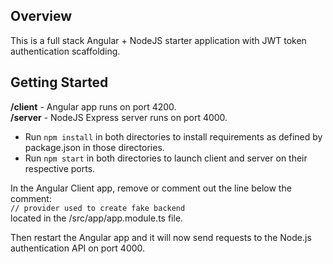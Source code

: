 ## Overview

This is a full stack Angular + NodeJS starter application with JWT token authentication scaffolding.  

## Getting Started

**/client** - Angular app runs on port 4200.  
**/server** - NodeJS Express server runs on port 4000.

- Run `npm install` in both directories to install requirements as defined by package.json in those directories.  
- Run `npm start` in both directories to launch client and server on their respective ports.

In the Angular Client app, remove or comment out the line below the comment:  
`// provider used to create fake backend`  
located in the /src/app/app.module.ts file.  

Then restart the Angular app and it will now send requests to the Node.js authentication API on port 4000.
